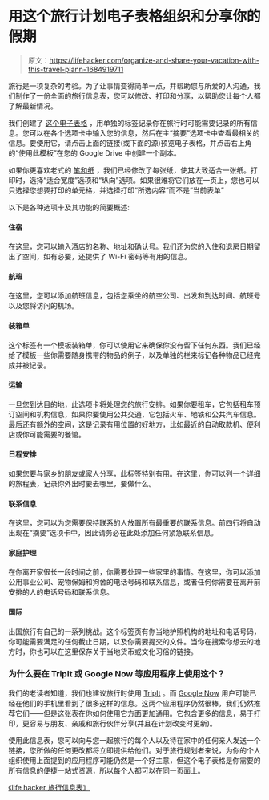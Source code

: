 # 用这个旅行计划电子表格组织和分享你的假期

> 原文：<https://lifehacker.com/organize-and-share-your-vacation-with-this-travel-plann-1684919711>

旅行是一项复杂的考验。为了让事情变得简单一点，并帮助您与所爱的人沟通，我们制作了一份全面的旅行信息表，您可以修改、打印和分享，以帮助您让每个人都了解最新情况。



我们创建了 [这个电子表格](https://drive.google.com/previewtemplate?id=1RN-JrmZ-QZP8i1k8GoVVqd6IjHYYd53d7S7or8xjbAQ&mode=public) ，用单独的标签记录你在旅行时可能需要记录的所有信息。您可以在各个选项卡中输入您的信息，然后在主“摘要”选项卡中查看最相关的信息。要使用它，请点击上面的链接(或下面的源)预览电子表格，并点击右上角的“使用此模板”在您的 Google Drive 中创建一个副本。

如果你更喜欢老式的 [笔和纸](http://lifehacker.com/note-taking-styles-compared-evernote-vs-plain-text-vs-1379778864) ，我们已经修改了每张纸，使其大致适合一张纸。打印时，选择“适合宽度”选项和“纵向”选项。如果很难将它们放在一页上，您也可以只选择您想要打印的单元格，并选择打印“所选内容”而不是“当前表单”

以下是各种选项卡及其功能的简要概述:

#### **住宿**

在这里，您可以输入酒店的名称、地址和确认号。我们还为您的入住和退房日期留出了空间，如有必要，还提供了 Wi-Fi 密码等有用的信息。

#### **航班**

在这里，您可以添加航班信息，包括您乘坐的航空公司、出发和到达时间、航班号以及您将访问的机场。

#### **装箱单**

这个标签有一个模板装箱单，你可以使用它来确保你没有留下任何东西。我们已经给了模板一些你需要随身携带的物品的例子，以及单独的栏来标记各种物品已经完成并被记录。

#### **运输**

一旦您到达目的地，此选项卡将处理您的旅行安排。如果你要租车，它包括租车预订空间和机构信息，如果你要使用公共交通，它包括火车、地铁和公共汽车信息。最后还有额外的空间，这是记录有用位置的好地方，比如最近的自动取款机、便利店或你可能需要的餐馆。

#### **日程安排**

如果您要与家乡的朋友或家人分享，此标签特别有用。在这里，你可以列一个详细的旅程表，记录你外出时要去哪里，要做什么。

#### **联系信息**

在这里，您可以为您需要保持联系的人放置所有最重要的联系信息。前四行将自动出现在“摘要”选项卡中，因此请务必在此处添加任何紧急联系信息。

#### **家庭护理**

在你离开家很长一段时间之前，你需要处理一些家里的事情。在这里，你可以添加公用事业公司、宠物保姆和狗舍的电话号码和联系信息，或者任何你需要在离开前安排的人的电话号码和联系信息。

#### **国际**

出国旅行有自己的一系列挑战。这个标签页有你当地护照机构的地址和电话号码，你可能需要满足的任何截止日期，以及你需要提交的文件。当你在搜索你想去的地方时，你也可以在这里保存关于当地货币或文化习俗的链接。

### 为什么要在 TripIt 或 Google Now 等应用程序上使用这个？

我们的老读者知道，我们也建议旅行时使用 [TripIt](http://lifehacker.com/tripit-organizes-your-travel-itinerary-automatically-vi-300833) 。而 [Google Now](https://lifehacker.com/top-10-awesome-features-of-google-now-1577427243) 用户可能已经在他们的手机里看到了很多这样的信息。这两个应用程序仍然很棒，我们仍然推荐它们——但是这张表在你如何使用它方面更加通用。它包含更多的信息，易于打印，更容易与朋友、亲戚和旅行伙伴分享(并且在计划改变时更新)。

使用此信息表，您可以向与您一起旅行的每个人以及待在家中的任何亲人发送一个链接，您所做的任何更改都将立即提供给他们。对于旅行规划者来说，为你的个人组织使用上面提到的应用程序可能仍然是一个好主意，但这个电子表格是你需要的所有信息的便捷一站式资源，所以每个人都可以在同一页面上。

[《life hacker 旅行信息表》](https://drive.google.com/previewtemplate?id=1RN-JrmZ-QZP8i1k8GoVVqd6IjHYYd53d7S7or8xjbAQ&mode=public)